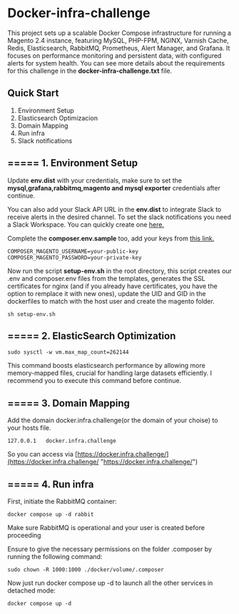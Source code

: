 # Docker-infra-challenge

This project sets up a scalable Docker Compose infrastructure for running a Magento 2.4 instance, featuring MySQL, PHP-FPM, NGINX, Varnish Cache, Redis, Elasticsearch, RabbitMQ, Prometheus, Alert Manager, and Grafana. It focuses on performance monitoring and persistent data, with configured alerts for system health. You can see more details about the requirements for this challenge in the **docker-infra-challenge.txt** file.

## Quick Start

1. Environment Setup
2. Elasticsearch Optimizacion
3. Domain Mapping
4. Run infra
5. Slack notifications

##  ===== 1. Environment Setup

 Update **env.dist** with your credentials, make sure to set the **mysql,grafana,rabbitmq,magento and mysql exporter** credentials after continue.


You can also add your Slack API URL in the **env.dist** to integrate Slack to receive alerts in the desired channel.
To set the slack notifications you need a Slack Workspace. You can quickly create one [here.](https://slack.com/create "here.")

Complete the **composer.env.sample** too, add your keys from [this link.](https://commercemarketplace.adobe.com/customer/accessKeys/ "this link.")

```shell
COMPOSER_MAGENTO_USERNAME=your-public-key
COMPOSER_MAGENTO_PASSWORD=your-private-key
```



Now run the script **setup-env.sh** in the root directory, this script creates our .env and composer.env files from the templates, generates the SSL certificates for nginx (and if you already have certificates, you have the option to remplace it with new ones), update the UID and GID in the dockerfiles to match with the host user and create the magento folder.

```shell
sh setup-env.sh
```

##  ===== 2. ElasticSearch Optimization

```shell
sudo sysctl -w vm.max_map_count=262144
```
This command boosts elasticsearch performance by allowing more memory-mapped files, crucial for handling large 	datasets efficiently. I recommend you to execute this command before continue.

## ===== 3. Domain Mapping
 
 Add the domain docker.infra.challenge(or the domain of your choise) to your hosts file.

```shell
127.0.0.1   docker.infra.challenge
```
So you can access via [https://docker.infra.challenge/](https://docker.infra.challenge/ "https://docker.infra.challenge/")

##  ===== 4. Run infra

First, initiate the RabbitMQ container:

```shell
docker compose up -d rabbit
```

Make sure RabbitMQ is operational and your user is created before proceeding

Ensure to give the necessary permissions on the folder .composer by running the following command:

```shell
sudo chown -R 1000:1000 ./docker/volume/.composer
```

Now just run docker compose up -d to launch all the other services in detached mode:

```shell
docker compose up -d
```

